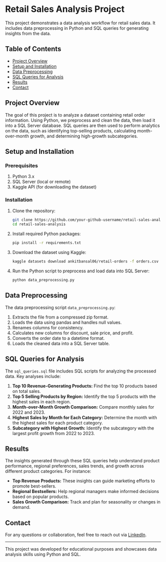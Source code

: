 # Retail Sales Analysis Project

This project demonstrates a data analysis workflow for retail sales data. It includes data preprocessing in Python and SQL queries for generating insights from the data.

## Table of Contents
- [Project Overview](#project-overview)
- [Setup and Installation](#setup-and-installation)
- [Data Preprocessing](#data-preprocessing)
- [SQL Queries for Analysis](#sql-queries-for-analysis)
- [Results](#results)
- [Contact](#contact)

## Project Overview
The goal of this project is to analyze a dataset containing retail order information. Using Python, we preprocess and clean the data, then load it into a SQL Server database. SQL queries are then used to perform analytics on the data, such as identifying top-selling products, calculating month-over-month growth, and determining high-growth subcategories.

## Setup and Installation

### Prerequisites
1. Python 3.x
2. SQL Server (local or remote)
3. Kaggle API (for downloading the dataset)

### Installation
1. Clone the repository:
    ```bash
    git clone https://github.com/your-github-username/retail-sales-analysis.git
    cd retail-sales-analysis
    ```

2. Install required Python packages:
    ```bash
    pip install -r requirements.txt
    ```

3. Download the dataset using Kaggle:
    ```bash
    kaggle datasets download ankitbansal06/retail-orders -f orders.csv
    ```

4. Run the Python script to preprocess and load data into SQL Server:
    ```bash
    python data_preprocessing.py
    ```

## Data Preprocessing

The data preprocessing script `data_preprocessing.py`:
1. Extracts the file from a compressed zip format.
2. Loads the data using pandas and handles null values.
3. Renames columns for consistency.
4. Calculates new columns for discount, sale price, and profit.
5. Converts the order date to a datetime format.
6. Loads the cleaned data into a SQL Server table.

## SQL Queries for Analysis

The `sql_queries.sql` file includes SQL scripts for analyzing the processed data. Key analyses include:
1. **Top 10 Revenue-Generating Products:** Find the top 10 products based on total sales.
2. **Top 5 Selling Products by Region:** Identify the top 5 products with the highest sales in each region.
3. **Month-over-Month Growth Comparison:** Compare monthly sales for 2022 and 2023.
4. **Highest Sales by Month for Each Category:** Determine the month with the highest sales for each product category.
5. **Subcategory with Highest Growth:** Identify the subcategory with the largest profit growth from 2022 to 2023.

## Results

The insights generated through these SQL queries help understand product performance, regional preferences, sales trends, and growth across different product categories. For instance:
- **Top Revenue Products:** These insights can guide marketing efforts to promote best-sellers.
- **Regional Bestsellers:** Help regional managers make informed decisions based on popular products.
- **Sales Growth Comparison:** Track and plan for seasonality or changes in demand.

## Contact

For any questions or collaboration, feel free to reach out via [LinkedIn](https://www.linkedin.com/in/naraharisetty-lahari-siva-prasad-a369a2335).

---

This project was developed for educational purposes and showcases data analysis skills using Python and SQL.
